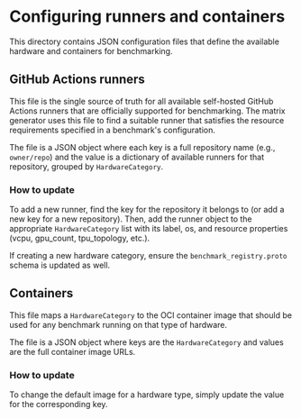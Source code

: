 # Configuring runners and containers
This directory contains JSON configuration files that define the available hardware and containers for benchmarking.

## GitHub Actions runners
This file is the single source of truth for all available self-hosted GitHub Actions runners that are officially supported for benchmarking. The matrix generator uses this file to find a suitable runner that satisfies the resource requirements specified in a benchmark's configuration.

The file is a JSON object where each key is a full repository name (e.g., `owner/repo`) and the value is a dictionary of available runners for that repository, grouped by `HardwareCategory`.

### How to update
To add a new runner, find the key for the repository it belongs to (or add a new key for a new repository). Then, add the runner object to the appropriate `HardwareCategory` list with its label, os, and resource properties (vcpu, gpu_count, tpu_topology, etc.).

If creating a new hardware category, ensure the `benchmark_registry.proto` schema is updated as well.

## Containers
This file maps a `HardwareCategory` to the OCI container image that should be used for any benchmark running on that type of hardware.

The file is a JSON object where keys are the `HardwareCategory` and values are the full container image URLs.

### How to update
To change the default image for a hardware type, simply update the value for the corresponding key.
